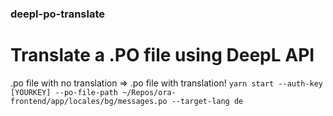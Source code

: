 ### deepl-po-translate

# Translate a .PO file using DeepL API
.po file with no translation => .po file with translation!
`yarn start --auth-key [YOURKEY] --po-file-path ~/Repos/ora-frontend/app/locales/bg/messages.po --target-lang de`
